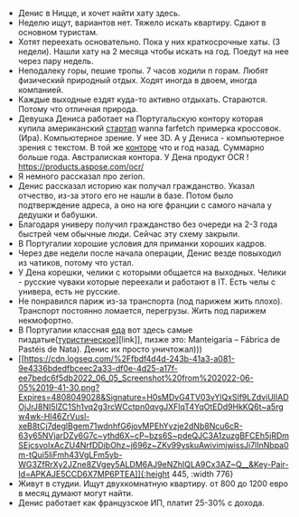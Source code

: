 - Денис в Ницце, и хочет найти хату здесь.
- Неделю ищут, вариантов нет. Тяжело искать квартиру. Сдают в основном туристам.
- Хотят переехать основательно. Пока у них краткосрочные хаты. (3 недели). Нашли хату на 2 месяца чтобы искать на год. Поедут на нее через пару недель.
- Неподалеку горы, пешие тропы. 7 часов ходили п горам. Любят физический природный отдых. Ходят иногда в двоем, иногда компанией.
- Каждые выходные ездят куда-то активно отдыхать. Стараются. Потому что отличная природа.
- Девушка Дениса работает на Португальскую контору которая купила американский [стартап](https://wanna.fashion/farfetch) wanna farfetch примерка кроссовок. (Ира). Компьютерное зрение. У нее 3D. А у Дениса - компьютерное зрения с текстом. В той же [конторе](https://www.aspose.com/) что и год назад. Суммарно больше года. Австралиская контора. У Дена продукт OCR ! https://products.aspose.com/ocr/
- Я немного рассказал про zerion.
- Денис рассказал историю как получал гражданство. Указал отчество, из-за этого его не нашли в базе. Потом было подтверждение адреса, а оно на юге франции с самого начала у дедушки и бабушки.
- Благодаря универу получил гражданство без очереди на 2-3 года быстрей чем обычные люди. Сейчас эту схему закрыли.
- В Португалии хорошие условия для приманки хороших кадров.
- Через две недели после начала операции, Денис везде повыходил из чатиков, потому что устал.
- У Дена корешки, челики с которыми общается на выходных. Челики - русские чуваки которые переехали и работают в IT. Есть челы с универа, есть не русские.
- Не понравился париж из-за транспорта (под парижем жить плохо). Транспорт постоянно ломается, перегрузы. Жить под парижем некмофортно.
- В Португалии классная [еда](https://www.google.com/search?channel=nrow5&client=firefox-b-d&q=pasteis%20de%20nata&authuser=1) вот здесь самые пиздатые([туристическое]([[https://www.google.com/search?q=pastel%20de%20nata%20lisbonne%20best%20place&client=firefox-b-d&channel=nrow5&source=lnms&tbm=isch&sa=X&ved=2ahUKEwiYtbiP4Jb4AhUC-BoKHavQDNIQ_AUoAXoECAEQAw&biw=1536&bih=703&dpr=1.25&authuser=1)][link]], пизже это: Manteigaria – Fábrica de Pastéis de Nata). Денис их просто уничтожал)))
- [[https://cdn.logseq.com/%2Ffbdf4d4d-243b-41a3-a081-9e4336bdedfbceec2a33-df0e-4d25-a17f-ee7bedc6f5db2022_06_05_Screenshot%20from%202022-06-05%2019-41-30.png?Expires=4808049028&Signature=H0sMDvG4TV03vYlQxSlf9LZdviUIlADOjJrJ8NI5lZC1Sh1vq2g3rcWCctpn0qvgJXFlqT4YqOtEDd9HkKQ6t~a5rgw4wk-Hl46ZrVusl-xeB8tCj7deglBgem71wdnhfG6jovMPEhYvzje2dNb8Ncu6cR-63y65NVjarDZy6G7c~ythd6X~cP~bzs6S~pdeQJC3A1zuzgBFCEh5jRDmSEjcsvoIxAcZU4NrfDDibOhz~j696z~ZKv99yskuAwivimjwissJi7lInNbpa0m-tQui5IiFmh43VgLFm5yb-WG3ZfRrXy2JZne8ZVgey5ALDM6AJ9eNZhIQLA9Cx3AZ~Q__&Key-Pair-Id=APKAJE5CCD6X7MP6PTEA]]{:height 445, :width 776}
- Живут в студии. Ищут двухкомнатную квартиру. от 800 до 1200 евро в месяц думают могут найти.
- Денис работает как французское ИП, платит 25-30% с дохода.